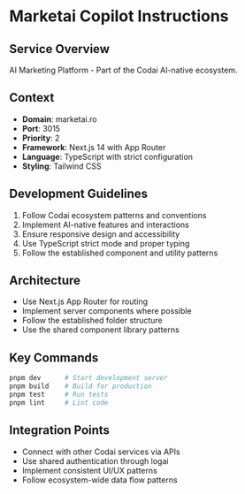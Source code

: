 # Marketai Copilot Instructions

## Service Overview

AI Marketing Platform - Part of the Codai AI-native ecosystem.

## Context

- **Domain**: marketai.ro
- **Port**: 3015
- **Priority**: 2
- **Framework**: Next.js 14 with App Router
- **Language**: TypeScript with strict configuration
- **Styling**: Tailwind CSS

## Development Guidelines

1. Follow Codai ecosystem patterns and conventions
2. Implement AI-native features and interactions
3. Ensure responsive design and accessibility
4. Use TypeScript strict mode and proper typing
5. Follow the established component and utility patterns

## Architecture

- Use Next.js App Router for routing
- Implement server components where possible
- Follow the established folder structure
- Use the shared component library patterns

## Key Commands

```bash
pnpm dev      # Start development server
pnpm build    # Build for production
pnpm test     # Run tests
pnpm lint     # Lint code
```

## Integration Points

- Connect with other Codai services via APIs
- Use shared authentication through logai
- Implement consistent UI/UX patterns
- Follow ecosystem-wide data flow patterns

